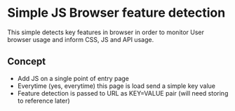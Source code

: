 # Simple JS Browser feature detection

This simple detects key features in browser in order to monitor User browser usage and inform CSS, JS and API usage.

## Concept

- Add JS on a single point of entry page
- Everytime (yes, everytime) this page is load send a simple key value  
- Feature detection is passed to URL as KEY=VALUE pair (will need storing to reference later)